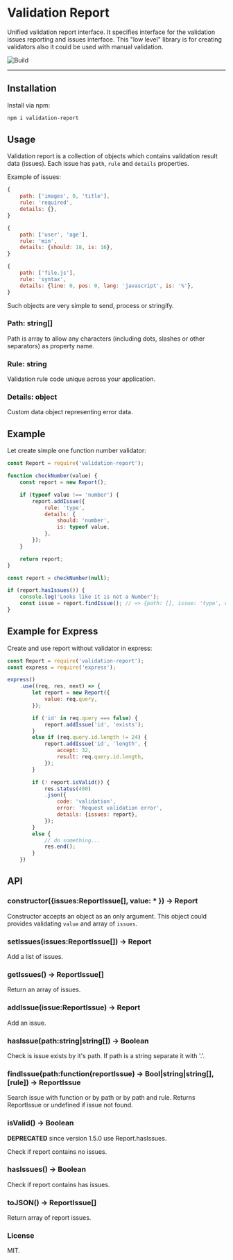 # Validation Report

Unified validation report interface. It specifies interface for the validation
issues reporting and issues interface. This "low level" library is for
creating validators also it could be used with manual validation.

![Build](https://img.shields.io/travis/rumkin/validation-report.svg)

---

## Installation

Install via npm:
```bash
npm i validation-report
```

## Usage

Validation report is a collection of objects which contains validation result
data (issues). Each issue has `path`, `rule` and `details` properties.

Example of issues:

```javascript
{
    path: ['images', 0, 'title'],
    rule: 'required',
    details: {},
}

{
    path: ['user', 'age'],
    rule: 'min',
    details: {should: 18, is: 16},
}

{
    path: ['file.js'],
    rule: 'syntax',
    details: {line: 0, pos: 0, lang: 'javascript', is: '%'},
}
```

Such objects are very simple to send, process or stringify.

### Path: string[]

Path is array to allow any characters (including dots, slashes or other separators) as property name.

### Rule: string

Validation rule code unique across your application.

### Details: object

Custom data object representing error data.

## Example

Let create simple one function number validator:

```javascript
const Report = require('validation-report');

function checkNumber(value) {
    const report = new Report();

    if (typeof value !== 'number') {
        report.addIssue({
            rule: 'type',
            details: {
                should: 'number',
                is: typeof value,
            },
        });
    }

    return report;
}

const report = checkNumber(null);

if (report.hasIssues()) {
    console.log('Looks like it is not a Number');
    const issue = report.findIssue(); // => {path: [], issue: 'type', details: {should: 'number', is: 'object'}}
}

```

## Example for Express

Create and use report without validator in express:

```javascript
const Report = require('validation-report');
const express = require('express');

express()
    .use((req, res, next) => {
        let report = new Report({
            value: req.query,
        });

        if ('id' in req.query === false) {
            report.addIssue('id', 'exists');
        }
        else if (req.query.id.length != 24) {
            report.addIssue('id', 'length', {
                accept: 32,
                result: req.query.id.length,
            });
        }

        if (! report.isValid()) {
            res.status(400)
            .json({
                code: 'validation',
                error: 'Request validation error',
                details: {issues: report},
            });
        }
        else {
            // do something...
            res.end();
        }
    })
```

## API

### constructor({issues:ReportIssue[], value: * }) -> Report

Constructor accepts an object as an only argument. This object could
provides validating `value` and array of `issues`.

### setIssues(issues:ReportIssue[]) -> Report

Add a list of issues.

### getIssues() -> ReportIssue[]

Return an array of issues.

### addIssue(issue:ReportIssue) -> Report

Add an issue.

### hasIssue(path:string|string[]) -> Boolean

Check is issue exists by it's path. If path is a string separate it with '.'.

### findIssue(path:function(reportIssue) -> Bool|string|string[], [rule]) -> ReportIssue

Search issue with function or by path or by path and rule. Returns
ReportIssue or undefined if issue not found.

### isValid() -> Boolean

**DEPRECATED** since version 1.5.0 use Report.hasIssues.

Check if report contains no issues.

### hasIssues() -> Boolean

Check if report contains has issues.

### toJSON() -> ReportIssue[]

Return array of report issues.

### License

MIT.
